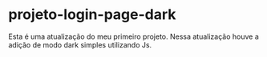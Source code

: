 # projeto-login-page-dark
Esta é uma atualização do meu primeiro projeto. Nessa atualização houve a adição de modo dark simples utilizando Js.
